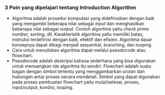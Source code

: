 ### 3 Poin yang dipelajari tentang Introduction Algorithm

- Algoritma adalah prosedur komputasi yang didefinisikan dengan baik yang mengambil beberapa nilai sebagai _input_ dan menghasilkan beberapa nilai sebagai _output_. Contoh algoritma yaitu _check prime number, sorting_, dll. Karakteristik algoritma yaitu memiliki batas, instruksi terdefinisi dengan baik, efektif dan efisien. Algoritma dasar konsepnya dapat dibagi menjadi sequential, branching, dan looping.
- Cara untuk menuliskan algoritma dapat melalui pseudocode atau flowchart.
- Pseudocode adalah deskripsi bahasa sederhana yang bisa digunakan untuk menuangkan ide algoritma itu sendiri. Flowchart adalah suatu bagan dengan simbol tertentu yang menggambarkan urutan dan hubungan antar proses secara mendetail. Simbol yang dapat digunakan pada proses pembuatan flowchart yaitu mulai/selesai, proses, input/output, kondisi, looping.
